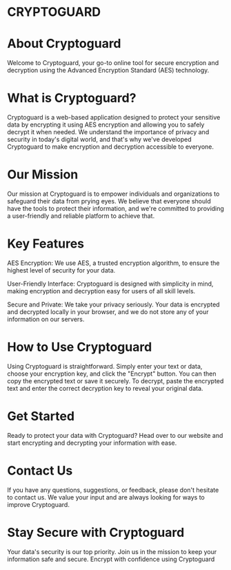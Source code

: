 # CRYPTOGUARD


# About Cryptoguard
Welcome to Cryptoguard, your go-to online tool for secure encryption and decryption using the Advanced Encryption Standard (AES) technology.

# What is Cryptoguard?
Cryptoguard is a web-based application designed to protect your sensitive data by encrypting it using AES encryption and allowing you to safely decrypt it when needed. We understand the importance of privacy and security in today's digital world, and that's why we've developed Cryptoguard to make encryption and decryption accessible to everyone.

# Our Mission
Our mission at Cryptoguard is to empower individuals and organizations to safeguard their data from prying eyes. We believe that everyone should have the tools to protect their information, and we're committed to providing a user-friendly and reliable platform to achieve that.

# Key Features
AES Encryption: We use AES, a trusted encryption algorithm, to ensure the highest level of security for your data.

User-Friendly Interface: Cryptoguard is designed with simplicity in mind, making encryption and decryption easy for users of all skill levels.

Secure and Private: We take your privacy seriously. Your data is encrypted and decrypted locally in your browser, and we do not store any of your information on our servers.

# How to Use Cryptoguard
Using Cryptoguard is straightforward. Simply enter your text or data, choose your encryption key, and click the "Encrypt" button. You can then copy the encrypted text or save it securely. To decrypt, paste the encrypted text and enter the correct decryption key to reveal your original data.

# Get Started
Ready to protect your data with Cryptoguard? Head over to our website and start encrypting and decrypting your information with ease.

# Contact Us
If you have any questions, suggestions, or feedback, please don't hesitate to contact us. We value your input and are always looking for ways to improve Cryptoguard.

# Stay Secure with Cryptoguard
Your data's security is our top priority. Join us in the mission to keep your information safe and secure. Encrypt with confidence using Cryptoguard
